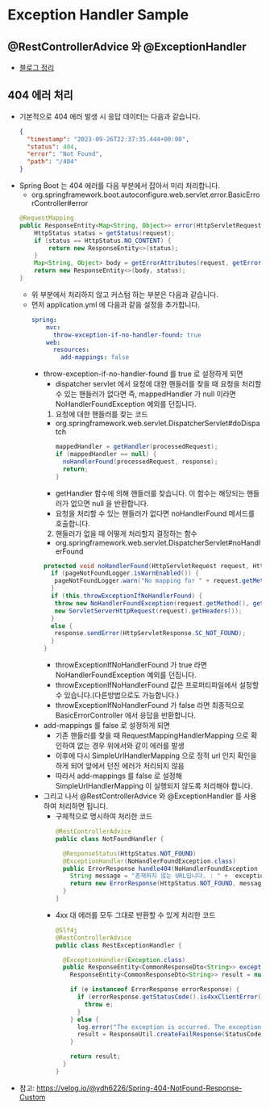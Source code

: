 # Exception Handler Sample

## @RestControllerAdvice 와 @ExceptionHandler
- [블로그 정리](https://developerbee.tistory.com/254)

## 404 에러 처리
- 기본적으로 404 에러 발생 시 응답 데이터는 다음과 같습니다.
  ```json
  {
    "timestamp": "2023-09-26T22:37:35.444+00:00",
    "status": 404,
    "error": "Not Found",
    "path": "/404"
  }
  ```
- Spring Boot 는 404 에러를 다음 부분에서 잡아서 미리 처리합니다.
  + org.springframework.boot.autoconfigure.web.servlet.error.BasicErrorController#error
  ```java
  @RequestMapping
  public ResponseEntity<Map<String, Object>> error(HttpServletRequest request) {
      HttpStatus status = getStatus(request);
      if (status == HttpStatus.NO_CONTENT) {
          return new ResponseEntity<>(status);
      }
      Map<String, Object> body = getErrorAttributes(request, getErrorAttributeOptions(request, MediaType.ALL));
      return new ResponseEntity<>(body, status);
  }
  ```
  - 위 부분에서 처리하지 않고 커스텀 하는 부분은 다음과 같습니다.
  - 먼저 application.yml 에 다음과 같음 설정을 추가합니다.
    ```yaml
    spring:
        mvc:
          throw-exception-if-no-handler-found: true
        web:
          resources:
            add-mappings: false
    ```
    + throw-exception-if-no-handler-found 를 true 로 설정하게 되면
      - dispatcher servlet 에서 요청에 대한 핸들러를 찾을 때 요청을 처리할 수 있는 핸들러가 없다면 즉, mappedHandler 가 null 이라면 NoHandlerFoundException 예외를 던집니다.
      1. 요청에 대한 핸들러를 찾는 코드
        - org.springframework.web.servlet.DispatcherServlet#doDispatch
          ```java
          mappedHandler = getHandler(processedRequest);
          if (mappedHandler == null) {
            noHandlerFound(processedRequest, response);
            return;
          }
          ```
        - getHandler 함수에 의해 핸들러를 찾습니다. 이 함수는 해당되는 핸들러가 없으면 null 을 반환합니다.
        - 요청을 처리할 수 있는 핸들러가 없다면 noHandlerFound 메서드를 호출합니다.
      2. 핸들러가 없을 때 어떻게 처리할지 결정하는 함수
        - org.springframework.web.servlet.DispatcherServlet#noHandlerFound
        ```java
        protected void noHandlerFound(HttpServletRequest request, HttpServletResponse response) throws Exception {
          if (pageNotFoundLogger.isWarnEnabled()) {
           pageNotFoundLogger.warn("No mapping for " + request.getMethod() + " " + getRequestUri(request));
          }
          if (this.throwExceptionIfNoHandlerFound) {
           throw new NoHandlerFoundException(request.getMethod(), getRequestUri(request),
           new ServletServerHttpRequest(request).getHeaders());
          }
          else {
           response.sendError(HttpServletResponse.SC_NOT_FOUND);
          }
        }
        ```
        - throwExceptionIfNoHandlerFound 가 true 라면 NoHandlerFoundException 예외를 던집니다.
        - throwExceptionIfNoHandlerFound 값은 프로퍼티파일에서 설정할 수 있습니다.(다른방법으로도 가능합니다.)
        - throwExceptionIfNoHandlerFound 가 false 라면 최종적으로 BasicErrorController 에서 응답을 반환합니다.
    + add-mappings 를 false 로 설정하게 되면
      - 기존 핸들러를 찾을 때 RequestMappingHandlerMapping 으로 확인하여 없는 경우 위에서와 같이 에러를 발생
      - 이후에 다시 SimpleUrlHandlerMapping 으로 정적 url 인지 확인을 하게 되어 앞에서 던진 에러가 처리되지 않음
      - 따라서 add-mappings 를 false 로 설정해 SimpleUrlHandlerMapping 이 실행되지 않도록 처리해야 합니다.
    + 그리고 나서 @RestControllerAdvice 와 @ExceptionHandler 를 사용하여 처리하면 됩니다.
      - 구체적으로 명시하여 처리한 코드
        ```java
        @RestControllerAdvice
        public class NotFoundHandler {
  
          @ResponseStatus(HttpStatus.NOT_FOUND)
          @ExceptionHandler(NoHandlerFoundException.class)
          public ErrorResponse handle404(NoHandlerFoundException exception) {
            String message = "존재하지 않는 URL입니다. : " +  exception.getRequestURL();
            return new ErrorResponse(HttpStatus.NOT_FOUND, message);
          }
        }
        ```
      - 4xx 대 에러를 모두 그대로 반환할 수 있게 처리한 코드
        ```java
        @Slf4j
        @RestControllerAdvice
        public class RestExceptionHandler {

          @ExceptionHandler(Exception.class)
          public ResponseEntity<CommonResponseDto<String>> exceptionHandler(Exception e) throws Exception {
            ResponseEntity<CommonResponseDto<String>> result = null;

            if (e instanceof ErrorResponse errorResponse) {
              if (errorResponse.getStatusCode().is4xxClientError()) {
                throw e;
              }
            } else {
              log.error("The exception is occurred. The exception message is {} " , e.getMessage());
              result = ResponseUtil.createFailResponse(StatusCodeConstants.INTERNAL_SERVER_ERROR, null, HttpStatus.OK);
            }

            return result;
          }
        }
        ```
- 참고: https://velog.io/@ydh6226/Spring-404-NotFound-Response-Custom
